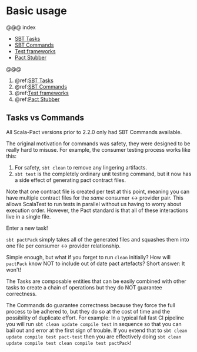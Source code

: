 # Basic usage

@@@ index

* [SBT Tasks](sbt-tasks.md)
* [SBT Commands](sbt-commands.md)
* [Test frameworks](test-frameworks.md)
* [Pact Stubber](pact-stubber.md)

@@@

1. @ref:[SBT Tasks](sbt-tasks.md)
1. @ref:[SBT Commands](sbt-commands.md)
1. @ref:[Test frameworks](test-frameworks.md)
1. @ref:[Pact Stubber](pact-stubber.md)

## Tasks vs Commands
All Scala-Pact versions prior to 2.2.0 only had SBT Commands available.

The original motivation for commands was safety, they were designed to be really hard to misuse. For example, the consumer testing process works like this:

1. For safety, `sbt clean` to remove any lingering artifacts.
2. `sbt test` is the completely ordinary unit testing command, but it now has a side effect of generating pact contract files.

Note that one contract file is created per test at this point, meaning you can have multiple contract files for the *same* consumer <-> provider pair. This allows ScalaTest to run tests in parallel without us having to worry about execution order. However, the Pact standard is that all of these interactions live in a single file.

Enter a new task!

`sbt pactPack` simply takes all of the generated files and squashes them into one file per consumer <-> provider relationship.

Simple enough, but what if you forget to run `clean` initially? How will `pactPack` know NOT to include out of date pact artefacts? Short answer: It won't!

The Tasks are composable entities that can be easily combined with other tasks to create a chain of operations but they do NOT guarantee correctness.

The Commands do guarantee correctness because they force the full process to be adhered to, but they do so at the cost of time and the possibility of duplicate effort. For example: In a typical fail fast CI pipeline you will run `sbt clean update compile test` in sequence so that you can bail out and error at the first sign of trouble. If you extend that to `sbt clean update compile test pact-test` then you are effectively doing `sbt clean update compile test clean compile test pactPack`!
